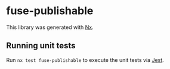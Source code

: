 # fuse-publishable

This library was generated with [Nx](https://nx.dev).

## Running unit tests

Run `nx test fuse-publishable` to execute the unit tests via [Jest](https://jestjs.io).
